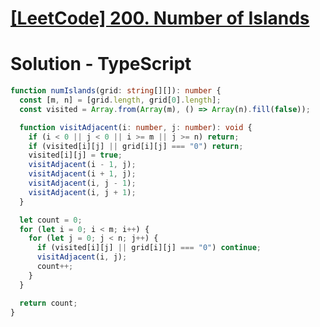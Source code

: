 # [[LeetCode] 200. Number of Islands](https://leetcode.com/problems/number-of-islands/description)

# Solution - TypeScript

```typescript
function numIslands(grid: string[][]): number {
  const [m, n] = [grid.length, grid[0].length];
  const visited = Array.from(Array(m), () => Array(n).fill(false));

  function visitAdjacent(i: number, j: number): void {
    if (i < 0 || j < 0 || i >= m || j >= n) return;
    if (visited[i][j] || grid[i][j] === "0") return;
    visited[i][j] = true;
    visitAdjacent(i - 1, j);
    visitAdjacent(i + 1, j);
    visitAdjacent(i, j - 1);
    visitAdjacent(i, j + 1);
  }

  let count = 0;
  for (let i = 0; i < m; i++) {
    for (let j = 0; j < n; j++) {
      if (visited[i][j] || grid[i][j] === "0") continue;
      visitAdjacent(i, j);
      count++;
    }
  }

  return count;
}
```
